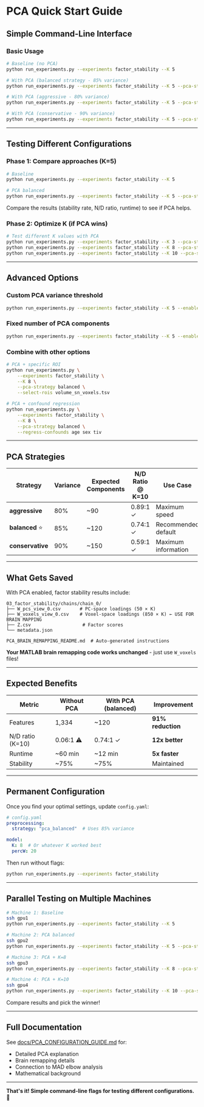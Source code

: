 # PCA Quick Start Guide

## Simple Command-Line Interface

### Basic Usage

```bash
# Baseline (no PCA)
python run_experiments.py --experiments factor_stability --K 5

# With PCA (balanced strategy - 85% variance)
python run_experiments.py --experiments factor_stability --K 5 --pca-strategy balanced

# With PCA (aggressive - 80% variance)
python run_experiments.py --experiments factor_stability --K 5 --pca-strategy aggressive

# With PCA (conservative - 90% variance)
python run_experiments.py --experiments factor_stability --K 5 --pca-strategy conservative
```

---

## Testing Different Configurations

### Phase 1: Compare approaches (K=5)

```bash
# Baseline
python run_experiments.py --experiments factor_stability --K 5

# PCA balanced
python run_experiments.py --experiments factor_stability --K 5 --pca-strategy balanced
```

Compare the results (stability rate, N/D ratio, runtime) to see if PCA helps.

### Phase 2: Optimize K (if PCA wins)

```bash
# Test different K values with PCA
python run_experiments.py --experiments factor_stability --K 3 --pca-strategy balanced
python run_experiments.py --experiments factor_stability --K 8 --pca-strategy balanced
python run_experiments.py --experiments factor_stability --K 10 --pca-strategy balanced
```

---

## Advanced Options

### Custom PCA variance threshold

```bash
python run_experiments.py --experiments factor_stability --K 5 --enable-pca --pca-variance 0.87
```

### Fixed number of PCA components

```bash
python run_experiments.py --experiments factor_stability --K 5 --enable-pca --pca-components 120
```

### Combine with other options

```bash
# PCA + specific ROI
python run_experiments.py \
    --experiments factor_stability \
    --K 8 \
    --pca-strategy balanced \
    --select-rois volume_sn_voxels.tsv

# PCA + confound regression
python run_experiments.py \
    --experiments factor_stability \
    --K 8 \
    --pca-strategy balanced \
    --regress-confounds age sex tiv
```

---

## PCA Strategies

| Strategy | Variance | Expected Components | N/D Ratio @ K=10 | Use Case |
|----------|----------|---------------------|------------------|----------|
| **aggressive** | 80% | ~90 | 0.89:1 ✓ | Maximum speed |
| **balanced** ⭐ | 85% | ~120 | 0.74:1 ✓ | Recommended default |
| **conservative** | 90% | ~150 | 0.59:1 ✓ | Maximum information |

---

## What Gets Saved

With PCA enabled, factor stability results include:

```
03_factor_stability/chains/chain_0/
├── W_pcs_view_0.csv       # PC-space loadings (50 × K)
├── W_voxels_view_0.csv    # Voxel-space loadings (850 × K) ← USE FOR BRAIN MAPPING
├── Z.csv                   # Factor scores
└── metadata.json

PCA_BRAIN_REMAPPING_README.md  # Auto-generated instructions
```

**Your MATLAB brain remapping code works unchanged** - just use `W_voxels` files!

---

## Expected Benefits

| Metric | Without PCA | With PCA (balanced) | Improvement |
|--------|-------------|---------------------|-------------|
| Features | 1,334 | ~120 | **91% reduction** |
| N/D ratio (K=10) | 0.06:1 ⚠️ | 0.74:1 ✓ | **12x better** |
| Runtime | ~60 min | ~12 min | **5x faster** |
| Stability | ~75% | ~75% | Maintained |

---

## Permanent Configuration

Once you find your optimal settings, update `config.yaml`:

```yaml
# config.yaml
preprocessing:
  strategy: "pca_balanced"  # Uses 85% variance

model:
  K: 8  # Or whatever K worked best
  percW: 20
```

Then run without flags:
```bash
python run_experiments.py --experiments factor_stability
```

---

## Parallel Testing on Multiple Machines

```bash
# Machine 1: Baseline
ssh gpu1
python run_experiments.py --experiments factor_stability --K 5

# Machine 2: PCA balanced
ssh gpu2
python run_experiments.py --experiments factor_stability --K 5 --pca-strategy balanced

# Machine 3: PCA + K=8
ssh gpu3
python run_experiments.py --experiments factor_stability --K 8 --pca-strategy balanced

# Machine 4: PCA + K=10
ssh gpu4
python run_experiments.py --experiments factor_stability --K 10 --pca-strategy balanced
```

Compare results and pick the winner!

---

## Full Documentation

See [docs/PCA_CONFIGURATION_GUIDE.md](docs/PCA_CONFIGURATION_GUIDE.md) for:
- Detailed PCA explanation
- Brain remapping details
- Connection to MAD elbow analysis
- Mathematical background

---

**That's it! Simple command-line flags for testing different configurations.** 🚀

